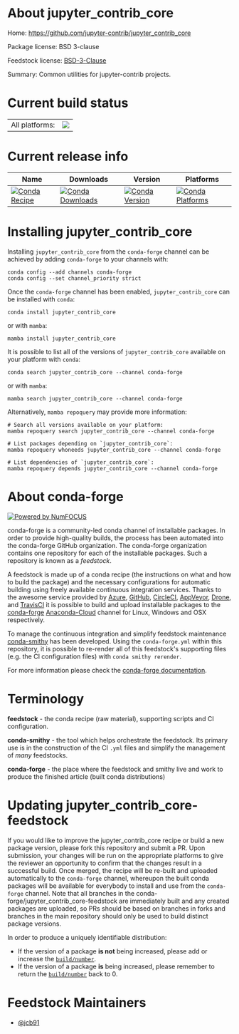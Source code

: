 About jupyter_contrib_core
==========================

Home: https://github.com/jupyter-contrib/jupyter_contrib_core

Package license: BSD 3-clause

Feedstock license: [BSD-3-Clause](https://github.com/conda-forge/jupyter_contrib_core-feedstock/blob/main/LICENSE.txt)

Summary: Common utilities for jupyter-contrib projects.

Current build status
====================


<table><tr><td>All platforms:</td>
    <td>
      <a href="https://dev.azure.com/conda-forge/feedstock-builds/_build/latest?definitionId=3042&branchName=main">
        <img src="https://dev.azure.com/conda-forge/feedstock-builds/_apis/build/status/jupyter_contrib_core-feedstock?branchName=main">
      </a>
    </td>
  </tr>
</table>

Current release info
====================

| Name | Downloads | Version | Platforms |
| --- | --- | --- | --- |
| [![Conda Recipe](https://img.shields.io/badge/recipe-jupyter_contrib_core-green.svg)](https://anaconda.org/conda-forge/jupyter_contrib_core) | [![Conda Downloads](https://img.shields.io/conda/dn/conda-forge/jupyter_contrib_core.svg)](https://anaconda.org/conda-forge/jupyter_contrib_core) | [![Conda Version](https://img.shields.io/conda/vn/conda-forge/jupyter_contrib_core.svg)](https://anaconda.org/conda-forge/jupyter_contrib_core) | [![Conda Platforms](https://img.shields.io/conda/pn/conda-forge/jupyter_contrib_core.svg)](https://anaconda.org/conda-forge/jupyter_contrib_core) |

Installing jupyter_contrib_core
===============================

Installing `jupyter_contrib_core` from the `conda-forge` channel can be achieved by adding `conda-forge` to your channels with:

```
conda config --add channels conda-forge
conda config --set channel_priority strict
```

Once the `conda-forge` channel has been enabled, `jupyter_contrib_core` can be installed with `conda`:

```
conda install jupyter_contrib_core
```

or with `mamba`:

```
mamba install jupyter_contrib_core
```

It is possible to list all of the versions of `jupyter_contrib_core` available on your platform with `conda`:

```
conda search jupyter_contrib_core --channel conda-forge
```

or with `mamba`:

```
mamba search jupyter_contrib_core --channel conda-forge
```

Alternatively, `mamba repoquery` may provide more information:

```
# Search all versions available on your platform:
mamba repoquery search jupyter_contrib_core --channel conda-forge

# List packages depending on `jupyter_contrib_core`:
mamba repoquery whoneeds jupyter_contrib_core --channel conda-forge

# List dependencies of `jupyter_contrib_core`:
mamba repoquery depends jupyter_contrib_core --channel conda-forge
```


About conda-forge
=================

[![Powered by
NumFOCUS](https://img.shields.io/badge/powered%20by-NumFOCUS-orange.svg?style=flat&colorA=E1523D&colorB=007D8A)](https://numfocus.org)

conda-forge is a community-led conda channel of installable packages.
In order to provide high-quality builds, the process has been automated into the
conda-forge GitHub organization. The conda-forge organization contains one repository
for each of the installable packages. Such a repository is known as a *feedstock*.

A feedstock is made up of a conda recipe (the instructions on what and how to build
the package) and the necessary configurations for automatic building using freely
available continuous integration services. Thanks to the awesome service provided by
[Azure](https://azure.microsoft.com/en-us/services/devops/), [GitHub](https://github.com/),
[CircleCI](https://circleci.com/), [AppVeyor](https://www.appveyor.com/),
[Drone](https://cloud.drone.io/welcome), and [TravisCI](https://travis-ci.com/)
it is possible to build and upload installable packages to the
[conda-forge](https://anaconda.org/conda-forge) [Anaconda-Cloud](https://anaconda.org/)
channel for Linux, Windows and OSX respectively.

To manage the continuous integration and simplify feedstock maintenance
[conda-smithy](https://github.com/conda-forge/conda-smithy) has been developed.
Using the ``conda-forge.yml`` within this repository, it is possible to re-render all of
this feedstock's supporting files (e.g. the CI configuration files) with ``conda smithy rerender``.

For more information please check the [conda-forge documentation](https://conda-forge.org/docs/).

Terminology
===========

**feedstock** - the conda recipe (raw material), supporting scripts and CI configuration.

**conda-smithy** - the tool which helps orchestrate the feedstock.
                   Its primary use is in the construction of the CI ``.yml`` files
                   and simplify the management of *many* feedstocks.

**conda-forge** - the place where the feedstock and smithy live and work to
                  produce the finished article (built conda distributions)


Updating jupyter_contrib_core-feedstock
=======================================

If you would like to improve the jupyter_contrib_core recipe or build a new
package version, please fork this repository and submit a PR. Upon submission,
your changes will be run on the appropriate platforms to give the reviewer an
opportunity to confirm that the changes result in a successful build. Once
merged, the recipe will be re-built and uploaded automatically to the
`conda-forge` channel, whereupon the built conda packages will be available for
everybody to install and use from the `conda-forge` channel.
Note that all branches in the conda-forge/jupyter_contrib_core-feedstock are
immediately built and any created packages are uploaded, so PRs should be based
on branches in forks and branches in the main repository should only be used to
build distinct package versions.

In order to produce a uniquely identifiable distribution:
 * If the version of a package **is not** being increased, please add or increase
   the [``build/number``](https://docs.conda.io/projects/conda-build/en/latest/resources/define-metadata.html#build-number-and-string).
 * If the version of a package **is** being increased, please remember to return
   the [``build/number``](https://docs.conda.io/projects/conda-build/en/latest/resources/define-metadata.html#build-number-and-string)
   back to 0.

Feedstock Maintainers
=====================

* [@jcb91](https://github.com/jcb91/)

